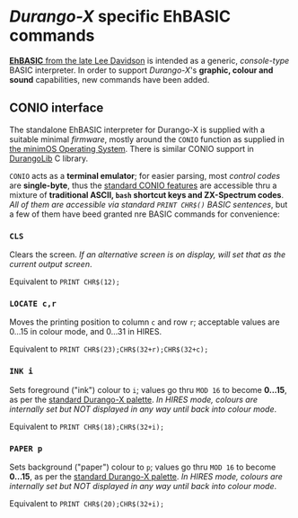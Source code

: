 # _Durango-X_ specific EhBASIC commands

[**EhBASIC** from the late Lee Davidson](http://forum.6502.org/viewforum.php?f=5) is intended as a generic, _console-type_ BASIC interpreter. In order to support
_Durango-X_'s **graphic, colour and sound** capabilities, new commands have been added.

## CONIO interface

The standalone EhBASIC interpreter for Durango-X is supplied with a suitable minimal _firmware_, mostly around the `CONIO` function as supplied in
[the minimOS Operating System](https://github.com/zuiko21/minimOS/tree/master/OS). There is similar CONIO support in
[DurangoLib](https://github.com/durangoretro/DurangoLib/blob/main/asm/conio.s) C library.

`CONIO` acts as a **terminal emulator**; for easier parsing, most _control codes_ are **single-byte**, thus the [standard CONIO features](conio.md) are accessible
thru a mixture of **traditional ASCII, `bash` shortcut keys and ZX-Spectrum codes**. _All of them are accessible via standard `PRINT CHR$()` BASIC sentences_, but
a few of them have beed granted nre BASIC commands for convenience:

### `CLS`

Clears the screen. _If an alternative screen is on display, will set that as the current output screen_.

Equivalent to `PRINT CHR$(12);`

### `LOCATE c,r`

Moves the printing position to column `c` and row `r`; acceptable values are 0...15 in colour mode, and 0...31 in HIRES.

Equivalent to `PRINT CHR$(23);CHR$(32+r);CHR$(32+c);`

### `INK i`

Sets foreground ("ink") colour to `i`; values go thru `MOD 16` to become **0...15**, as per the [standard Durango-X palette](). _In HIRES mode, colours are internally set
but NOT displayed in any way until back into colour mode_.

Equivalent to `PRINT CHR$(18);CHR$(32+i);`

### `PAPER p`

Sets background ("paper") colour to `p`; values go thru `MOD 16` to become **0...15**, as per the [standard Durango-X palette](). _In HIRES mode, colours are internally set
but NOT displayed in any way until back into colour mode_.

Equivalent to `PRINT CHR$(20);CHR$(32+i);`

